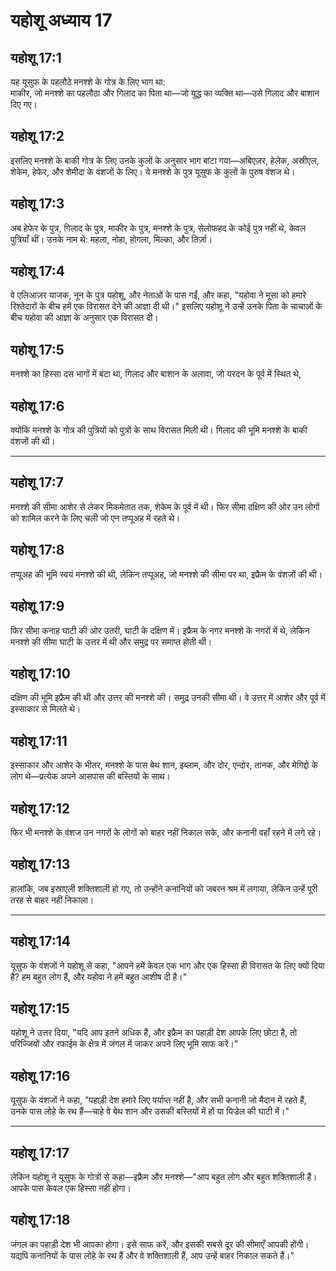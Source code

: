 # यहोशू अध्याय 17

## यहोशू 17:1

यह यूसुफ के पहलौठे मनश्शे के गोत्र के लिए भाग था:  
माकीर, जो मनश्शे का पहलौठा और गिलाद का पिता था—जो युद्ध का व्यक्ति था—उसे गिलाद और बाशान दिए गए।

## यहोशू 17:2

इसलिए मनश्शे के बाकी गोत्र के लिए उनके कुलों के अनुसार भाग बांटा गया—अबिएज़र, हेलेक, अस्रीएल, शेकेम, हेफेर, और शेमीदा के वंशजों के लिए। ये मनश्शे के पुत्र यूसुफ के कुलों के पुरुष वंशज थे।

## यहोशू 17:3

अब हेफेर के पुत्र, गिलाद के पुत्र, माकीर के पुत्र, मनश्शे के पुत्र, सेलोफहद के कोई पुत्र नहीं थे, केवल पुत्रियाँ थीं। उनके नाम थे: महला, नोहा, होगला, मिल्का, और तिर्ज़ा।

## यहोशू 17:4

वे एलिआज़र याजक, नून के पुत्र यहोशू, और नेताओं के पास गईं, और कहा, "यहोवा ने मूसा को हमारे रिश्तेदारों के बीच हमें एक विरासत देने की आज्ञा दी थी।" इसलिए यहोशू ने उन्हें उनके पिता के चाचाओं के बीच यहोवा की आज्ञा के अनुसार एक विरासत दी।

## यहोशू 17:5

मनश्शे का हिस्सा दस भागों में बंटा था, गिलाद और बाशान के अलावा, जो यरदन के पूर्व में स्थित थे,

## यहोशू 17:6

क्योंकि मनश्शे के गोत्र की पुत्रियों को पुत्रों के साथ विरासत मिली थी। गिलाद की भूमि मनश्शे के बाकी वंशजों की थी।

---

## यहोशू 17:7

मनश्शे की सीमा आशेर से लेकर मिकमेतात तक, शेकेम के पूर्व में थी। फिर सीमा दक्षिण की ओर उन लोगों को शामिल करने के लिए चली जो एन तप्पूअह में रहते थे।

## यहोशू 17:8

तप्पूअह की भूमि स्वयं मनश्शे की थी, लेकिन तप्पूअह, जो मनश्शे की सीमा पर था, इफ्रैम के वंशजों की थी।

## यहोशू 17:9

फिर सीमा कनाह घाटी की ओर उतरी, घाटी के दक्षिण में। इफ्रैम के नगर मनश्शे के नगरों में थे, लेकिन मनश्शे की सीमा घाटी के उत्तर में थी और समुद्र पर समाप्त होती थी।

## यहोशू 17:10

दक्षिण की भूमि इफ्रैम की थी और उत्तर की मनश्शे की। समुद्र उनकी सीमा थी। वे उत्तर में आशेर और पूर्व में इस्साकार से मिलते थे।

## यहोशू 17:11

इस्साकार और आशेर के भीतर, मनश्शे के पास बेथ शान, इब्लाम, और दोर, एन्दोर, तानक, और मेगिद्दो के लोग थे—प्रत्येक अपने आसपास की बस्तियों के साथ।

## यहोशू 17:12

फिर भी मनश्शे के वंशज उन नगरों के लोगों को बाहर नहीं निकाल सके, और कनानी वहाँ रहने में लगे रहे।

## यहोशू 17:13

हालांकि, जब इस्राएली शक्तिशाली हो गए, तो उन्होंने कनानियों को जबरन श्रम में लगाया, लेकिन उन्हें पूरी तरह से बाहर नहीं निकाला।

---

## यहोशू 17:14

यूसुफ के वंशजों ने यहोशू से कहा, "आपने हमें केवल एक भाग और एक हिस्सा ही विरासत के लिए क्यों दिया है? हम बहुत लोग हैं, और यहोवा ने हमें बहुत आशीष दी है।"

## यहोशू 17:15

यहोशू ने उत्तर दिया, "यदि आप इतने अधिक हैं, और इफ्रैम का पहाड़ी देश आपके लिए छोटा है, तो परिज्जियों और रफाईम के क्षेत्र में जंगल में जाकर अपने लिए भूमि साफ करें।"

## यहोशू 17:16

यूसुफ के वंशजों ने कहा, "पहाड़ी देश हमारे लिए पर्याप्त नहीं है, और सभी कनानी जो मैदान में रहते हैं, उनके पास लोहे के रथ हैं—चाहे वे बेथ शान और उसकी बस्तियों में हों या यिज्रेल की घाटी में।"

---

## यहोशू 17:17

लेकिन यहोशू ने यूसुफ के गोत्रों से कहा—इफ्रैम और मनश्शे—"आप बहुत लोग और बहुत शक्तिशाली हैं। आपके पास केवल एक हिस्सा नहीं होगा।

## यहोशू 17:18

जंगल का पहाड़ी देश भी आपका होगा। इसे साफ करें, और इसकी सबसे दूर की सीमाएँ आपकी होंगी। यद्यपि कनानियों के पास लोहे के रथ हैं और वे शक्तिशाली हैं, आप उन्हें बाहर निकाल सकते हैं।"
